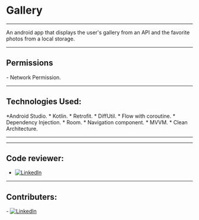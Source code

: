 # Gallery

--------------
An android app that displays the user's gallery from an API and the favorite photos from a local storage.

<hr>
<h2>Permissions</h2>
- Network Permission.

<hr>

<h2>Technologies Used:</h2>
*Android Studio.
* Kotlin.
* Retrofit.
* DiffUtil.
* Flow with coroutine.
* Dependency Injection.
* Room.
* Navigation component.
* MVVM.
* Clean Architecture.

<hr>

<hr>
<h2>Code reviewer:</h2>

- <a href="https://www.linkedin.com/in/ahmed-salah-ahmed-278364207/"><img alt="LinkedIn" src="https://img.shields.io/badge/LinkedIn-Mohamed%20Arafa-blue?style=flat-square&logo=linkedin"></a>
<hr>
<h2>Contributers:</h2>
- <a href="https://www.linkedin.com/in/mai-samir-a8204420b"><img alt="LinkedIn" src="https://img.shields.io/badge/LinkedIn-Mai%20Samir-blue?style=flat-square&logo=linkedin"></a>
